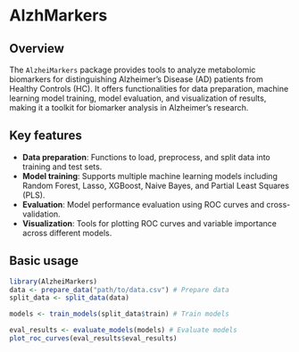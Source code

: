 
# AlzhMarkers

## Overview

The `AlzheiMarkers` package provides tools to analyze metabolomic
biomarkers for distinguishing Alzheimer’s Disease (AD) patients from
Healthy Controls (HC). It offers functionalities for data preparation,
machine learning model training, model evaluation, and visualization of
results, making it a toolkit for biomarker analysis in Alzheimer’s
research.

## Key features

- **Data preparation**: Functions to load, preprocess, and split data
  into training and test sets.
- **Model training**: Supports multiple machine learning models
  including Random Forest, Lasso, XGBoost, Naive Bayes, and Partial
  Least Squares (PLS).
- **Evaluation**: Model performance evaluation using ROC curves and
  cross-validation.
- **Visualization**: Tools for plotting ROC curves and variable
  importance across different models.

## Basic usage

``` r
library(AlzheiMarkers)
data <- prepare_data("path/to/data.csv") # Prepare data
split_data <- split_data(data)

models <- train_models(split_data$train) # Train models

eval_results <- evaluate_models(models) # Evaluate models
plot_roc_curves(eval_results$eval_results)
```
